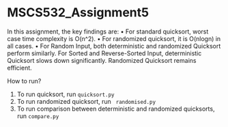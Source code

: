 # MSCS532_Assignment5
In this assignment, the key findings are:
•	For standard quicksort, worst case time complexity is O(n^2). 
•	For randomized quicksort, it is O(nlogn) in all cases.
•	For Random Input, both deterministic and randomized Quicksort perform similarly. For Sorted and Reverse-Sorted Input, deterministic Quicksort slows down significantly. Randomized Quicksort remains efficient.


How to run?

1.	To run quicksort, run `quicksort.py`
2.	To run randomized quicksort, run ` randomised.py`
3.	To run comparison between deterministic and randomized quicksorts, run `compare.py`


